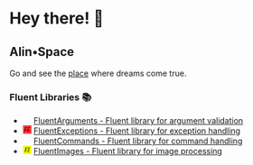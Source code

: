 # Hey there! 👋

## Alin•Space
  
Go and see the [place](https://alin.space) where dreams come true.
  
### Fluent Libraries 📚
- <img src="https://github.com/onixion/FluentArguments/blob/main/Assets/Icon.jpg" width="15" height="15"> [FluentArguments - Fluent library for argument validation](https://github.com/onixion/FluentArguments)
- <img src="https://github.com/onixion/FluentExceptions/blob/main/Assets/Icon.jpg" width="15" height="15"> [FluentExceptions - Fluent library for exception handling](https://github.com/onixion/FluentExceptions)
- <img src="https://github.com/onixion/FluentCommands/blob/main/Assets/Icon.jpg" width="15" height="15"> [FluentCommands - Fluent library for command handling](https://github.com/onixion/FluentCommands)
- <img src="https://github.com/onixion/FluentImages/blob/main/Assets/Icon.jpg" width="15" height="15"> [FluentImages - Fluent library for image processing](https://github.com/onixion/FluentImages)
